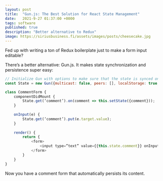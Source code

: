 ```yaml
---
layout: post
title:  "Gun.js: The Best Solution for React State Management"
date:   2021-9-27 01:37:00 +0000
tags: software
published: true
description: "Better alternative to Redux"
image: https://siriusbusiness.fi/assets/images/posts/cheesecake.jpg
---
```


Fed up with writing a ton of Redux boilerplate just to make a form input editable?

There’s a better alternative: Gun.js. It makes state synchronization and persistence super easy:

```js
// Initialize Gun with options to make sure that the state is synced only locally
const State = new Gun({multicast: false, peers: [], localStorage: true, file: ‘State.local’});

class CommentForm {
    componentDidMount {
        State.get(‘comment’).on(comment => this.setState({comment}));
    }
    
    onInput(e) {
        State.get(‘comment’).put(e.target.value);
    }
    
    render() {
        return {
            <form>
                <input type=”text” value={{this.state.comment}} onInput={e => this.onInput(e)} />
            </form>
        }
    }
}
```

Now you have a comment form that automatically persists its content.